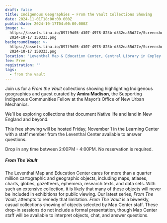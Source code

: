 ```yaml
---
draft: false
title: Indigenous Geographies — From the Vault Collections Showing
date: 2024-11-01T18:00:00.000Z
publishDate: 2024-10-17T04:00:00.000Z
image: >-
  https://assets.tina.io/097f9d05-d307-4978-823b-d332ea55d27e/Screenshot
  2024-10-17 150333.png
backgroundImage: >-
  https://assets.tina.io/097f9d05-d307-4978-823b-d332ea55d27e/Screenshot
  2024-10-17 150333.png
location: 'Leventhal Map & Education Center, Central Library in Copley Square'
fee: Free
registration: ''
tags:
  - from the vault
---
```


Join us for a *From the Vault* collections showing highlighting Indigenous geographies and guest curated by **Amira Madison**, the Supporting Indigenous Communities Fellow at the Mayor’s Office of New Urban Mechanics.

We’ll be exploring collections that document Native life and land in New England and beyond.

This free showing will be hosted Friday, November 1 in the Learning Center with a staff member from the Leventhal Center available to answer questions.

Drop in any time between 2:00PM - 4:00PM. No reservation is required.

##### ***From The Vault***

The Leventhal Map and Education Center cares for more than a quarter million cartographic and geographic objects, including maps, atlases, charts, globes, gazetteers, ephemera, research texts, and data sets. With such an extensive collection, it is likely that many of these objects will never be included in exhibitions for public viewing. Our latest series, *From The Vault*, attempts to remedy that limitation. *From The Vault* is a biweekly, casual collections showing of objects selected by Map Center staff. These drop-in sessions do not include a formal presentation, though Map Center staff will be available to interpret objects, chat, and answer questions.
